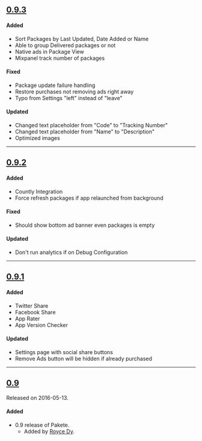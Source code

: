 ## [0.9.3](https://github.com/paketehq/ios/releases/tag/0.9.3)

#### Added
- Sort Packages by Last Updated, Date Added or Name
- Able to group Delivered packages or not
- Native ads in Package View
- Mixpanel track number of packages

#### Fixed
- Package update failure handling
- Restore purchases not removing ads right away
- Typo from Settings "left" instead of "leave"

#### Updated
- Changed text placeholder from "Code" to "Tracking Number"
- Changed text placeholder from "Name" to "Description"
- Optimized images

---

## [0.9.2](https://github.com/paketehq/ios/releases/tag/0.9.2)

#### Added
- Countly Integration
- Force refresh packages if app relaunched from background

#### Fixed
- Should show bottom ad banner even packages is empty

#### Updated
- Don't run analytics if on Debug Configuration

---

## [0.9.1](https://github.com/paketehq/ios/releases/tag/0.9.1)

#### Added
- Twitter Share
- Facebook Share
- App Rater
- App Version Checker

#### Updated
- Settings page with social share buttons
- Remove Ads button will be hidden if already purchased

---

## [0.9](https://github.com/paketehq/ios/releases/tag/0.9)
Released on 2016-05-13.

#### Added
- 0.9 release of Pakete.
  - Added by [Royce Dy](https://github.com/rad182).
